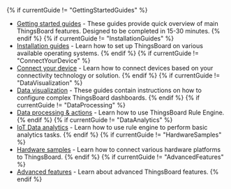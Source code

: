 {% if currentGuide != "GettingStartedGuides" %}
- [Getting started guides](/docs/pe/guides/#AnchorIDGettingStartedGuides) - These guides provide quick overview of main ThingsBoard features. Designed to be completed in 15-30 minutes.
{% endif %}
{% if currentGuide != "InstallationGuides" %}
- [Installation guides](/docs/user-guide/install/pe/installation-options/) - Learn how to set up ThingsBoard on various available operating systems.
{% endif %}
{% if currentGuide != "ConnectYourDevice" %}
- [Connect your device](/docs/pe/guides/#AnchorIDConnectYourDevice) - Learn how to connect devices based on your connectivity technology or solution.
{% endif %}
{% if currentGuide != "DataVisualization" %}
- [Data visualization](/docs/pe/guides/#AnchorIDDataVisualization) - These guides contain instructions on how to configure complex ThingsBoard dashboards.
{% endif %}
{% if currentGuide != "DataProcessing" %}
- [Data processing & actions](/docs/pe/guides/#AnchorIDDataProcessing) - Learn how to use ThingsBoard Rule Engine.
{% endif %}
{% if currentGuide != "DataAnalytics" %}
- [IoT Data analytics](/docs/pe/guides/#AnchorIDDataAnalytics) - Learn how to use rule engine to perform basic analytics tasks.
{% endif %}
{% if currentGuide != "HardwareSamples" %}
- [Hardware samples](/docs/pe/guides/#AnchorIDHardwareSamples) - Learn how to connect various hardware platforms to ThingsBoard.
{% endif %}
{% if currentGuide != "AdvancedFeatures" %}
- [Advanced features](/docs/pe/guides/#AnchorIDAdvancedFeatures) - Learn about advanced ThingsBoard features.
{% endif %}




